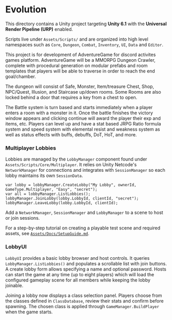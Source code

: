 # Evolution

This directory contains a Unity project targeting **Unity 6.1** with the **Universal Render Pipeline (URP)** enabled.

Scripts live under `Assets/Scripts/` and are organized into high level namespaces such as `Core`, `Dungeon`, `Combat`, `Inventory`, `UI`, `Data` and `Editor`.



This project is for development of AdventureGame for discord activites games platform. AdventureGame will be a MMORPG Dungeon Crawler, complete with procedural generation on modular prefabs and room templates that players will be able to traverse in order to reach the end goal/chamber. 

The dungeon will consist of Safe, Monster, Item/treasure Chest, Shop, NPC/Quest, Illusion, and Staircase up/down rooms. Some Rooms are also locked behind a door that requires a key from a chest to open. 

The Battle system is turn based and starts immediately when a player enters a room with a monster in it. Once the battle finishes the victory window appears and clicking continue will award the player their exp and items, etc. Players can level up and have a stat based JRPG Ratio formula system and speed system with elemental resist and weakness system as well as status effects with buffs, debuffs, DoT, HoT, and more.

### Multiplayer Lobbies

Lobbies are managed by the `LobbyManager` component found under
`Assets/Scripts/Core/Multiplayer`. It relies on Unity Netcode's
`NetworkManager` for connections and integrates with `SessionManager` so
each lobby maintains its own `SessionData`.

```
var lobby = lobbyManager.CreateLobby("My Lobby", ownerId, GameType.Multiplayer, "Easy", "secret");
var all = lobbyManager.ListLobbies();
lobbyManager.JoinLobby(lobby.LobbyId, clientId, "secret");
lobbyManager.LeaveLobby(lobby.LobbyId, clientId);
```

Add a `NetworkManager`, `SessionManager` and `LobbyManager` to a scene to
host or join sessions.

For a step-by-step tutorial on creating a playable test scene and required assets, see [`Assets/Docs/SetupGuide.md`](Assets/Docs/SetupGuide.md).

### LobbyUI

`LobbyUI` provides a basic lobby browser and host controls. It queries
`LobbyManager.ListLobbies()` and populates a scrollable list with join
buttons. A create lobby form allows specifying a name and optional password.
Hosts can start the game at any time (up to eight players) which will load the
configured gameplay scene for all members while keeping the lobby joinable.

Joining a lobby now displays a class selection panel. Players choose from the
classes defined in `ClassDatabase`, review their stats and confirm before
spawning. The chosen class is applied through `GameManager.BuildPlayer` when the
game starts.

